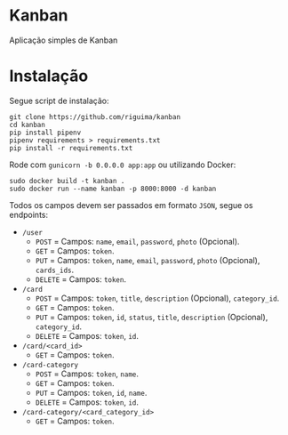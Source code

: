# Kanban

Aplicação simples de Kanban

# Instalação

Segue script de instalação:

```
git clone https://github.com/riguima/kanban
cd kanban
pip install pipenv
pipenv requirements > requirements.txt
pip install -r requirements.txt
```

Rode com `gunicorn -b 0.0.0.0 app:app` ou utilizando Docker:

```
sudo docker build -t kanban .
sudo docker run --name kanban -p 8000:8000 -d kanban
```

Todos os campos devem ser passados em formato `JSON`, segue os endpoints:

- `/user`
    - `POST` = Campos: `name`, `email`, `password`, `photo` (Opcional).
    - `GET` = Campos: `token`.
    - `PUT` = Campos: `token`, `name`, `email`, `password`, `photo` (Opcional), `cards_ids`.
    - `DELETE` = Campos: `token`.
- `/card`
    - `POST` = Campos: `token`, `title`, `description` (Opcional), `category_id`.
    - `GET` = Campos: `token`.
    - `PUT` = Campos: `token`, `id`, `status`, `title`, `description` (Opcional), `category_id`.
    - `DELETE` = Campos: `token`, `id`.
- `/card/<card_id>`
    - `GET` = Campos: `token`.
- `/card-category`
    - `POST` = Campos: `token`, `name`.
    - `GET` = Campos: `token`.
    - `PUT` = Campos: `token`, `id`, `name`.
    - `DELETE` = Campos: `token`, `id`.
- `/card-category/<card_category_id>`
    - `GET` = Campos: `token`.
